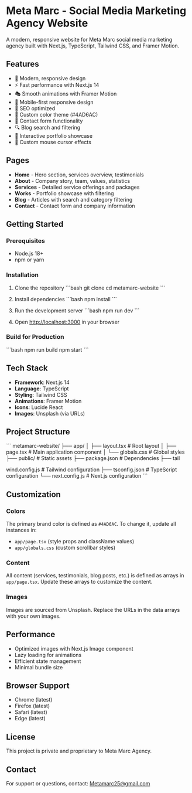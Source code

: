 # Meta Marc - Social Media Marketing Agency Website

A modern, responsive website for Meta Marc social media marketing agency built with Next.js, TypeScript, Tailwind CSS, and Framer Motion.

## Features

- 🎨 Modern, responsive design
- ⚡ Fast performance with Next.js 14
- 🎭 Smooth animations with Framer Motion
- 📱 Mobile-first responsive design
- 🎯 SEO optimized
- 🎨 Custom color theme (#4AD6AC)
- 📧 Contact form functionality
- 🔍 Blog search and filtering
- 🎪 Interactive portfolio showcase
- 💫 Custom mouse cursor effects

## Pages

- **Home** - Hero section, services overview, testimonials
- **About** - Company story, team, values, statistics
- **Services** - Detailed service offerings and packages
- **Works** - Portfolio showcase with filtering
- **Blog** - Articles with search and category filtering
- **Contact** - Contact form and company information

## Getting Started

### Prerequisites

- Node.js 18+ 
- npm or yarn

### Installation

1. Clone the repository
\`\`\`bash
git clone <repository-url>
cd metamarc-website
\`\`\`

2. Install dependencies
\`\`\`bash
npm install
\`\`\`

3. Run the development server
\`\`\`bash
npm run dev
\`\`\`

4. Open [http://localhost:3000](http://localhost:3000) in your browser

### Build for Production

\`\`\`bash
npm run build
npm start
\`\`\`

## Tech Stack

- **Framework**: Next.js 14
- **Language**: TypeScript
- **Styling**: Tailwind CSS
- **Animations**: Framer Motion
- **Icons**: Lucide React
- **Images**: Unsplash (via URLs)

## Project Structure

\`\`\`
metamarc-website/
├── app/
│   ├── layout.tsx          # Root layout
│   ├── page.tsx            # Main application component
│   └── globals.css         # Global styles
├── public/                 # Static assets
├── package.json           # Dependencies
├── tail

wind.config.js     # Tailwind configuration
├── tsconfig.json          # TypeScript configuration
└── next.config.js         # Next.js configuration
\`\`\`

## Customization

### Colors
The primary brand color is defined as `#4AD6AC`. To change it, update all instances in:
- `app/page.tsx` (style props and className values)
- `app/globals.css` (custom scrollbar styles)

### Content
All content (services, testimonials, blog posts, etc.) is defined as arrays in `app/page.tsx`. Update these arrays to customize the content.

### Images
Images are sourced from Unsplash. Replace the URLs in the data arrays with your own images.

## Performance

- Optimized images with Next.js Image component
- Lazy loading for animations
- Efficient state management
- Minimal bundle size

## Browser Support

- Chrome (latest)
- Firefox (latest)
- Safari (latest)
- Edge (latest)

## License

This project is private and proprietary to Meta Marc Agency.

## Contact

For support or questions, contact: Metamarc25@gmail.com
